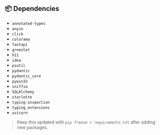 ## 📦 Dependencies

- `annotated-types`
- `anyio`
- `click`
- `colorama`
- `fastapi`
- `greenlet`
- `h11`
- `idna`
- `psutil`
- `pydantic`
- `pydantic_core`
- `pywin32`
- `sniffio`
- `SQLAlchemy`
- `starlette`
- `typing-inspection`
- `typing_extensions`
- `uvicorn`

> Keep this updated with `pip freeze > requirements.txt` after adding new packages.